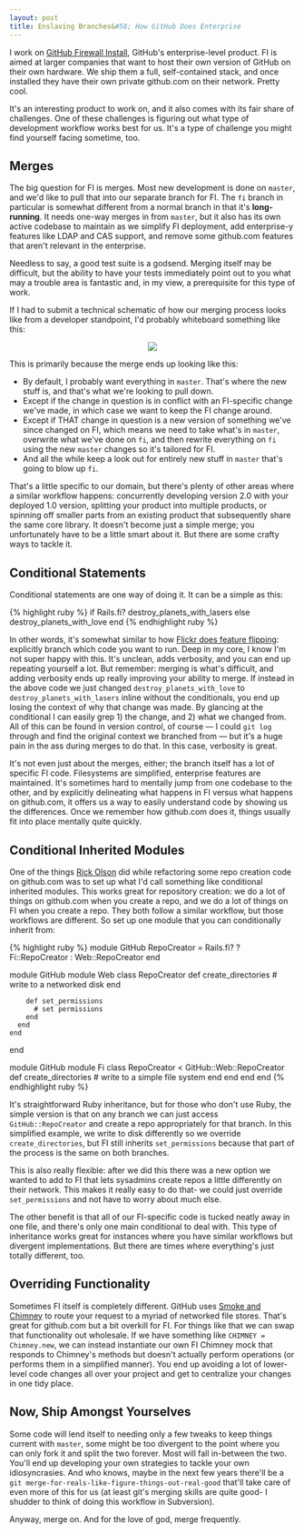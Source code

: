 ```yaml
---
layout: post
title: Enslaving Branches&#58; How GitHub Does Enterprise
---
```


I work on [GitHub Firewall Install](http://fi.github.com/), GitHub's enterprise-level product. FI is aimed at larger companies that want to host their own version of GitHub on their own hardware. We ship them a full, self-contained stack, and once installed they have their own private github.com on their network. Pretty cool.

It's an interesting product to work on, and it also comes with its fair share of challenges. One of these challenges is figuring out what type of development workflow works best for us. It's a type of challenge you might find yourself facing sometime, too.

## Merges

The big question for FI is merges. Most new development is done on `master`, and we'd like to pull that into our separate branch for FI. The `fi` branch in particular is somewhat different from a normal branch in that it's **long-running**. It needs one-way merges in from `master`, but it also has its own active codebase to maintain as we simplify FI deployment, add enterprise-y features like LDAP and CAS support, and remove some github.com features that aren't relevant in the enterprise.

Needless to say, a good test suite is a godsend. Merging itself may be difficult, but the ability to have your tests immediately point out to you what may a trouble area is fantastic and, in my view, a prerequisite for this type of work.

If I had to submit a technical schematic of how our merging process looks like from a developer standpoint, I'd probably whiteboard something like this:

<p style="text-align: center">
  <img src="http://cl.ly/1o8n/content" />
</p>

This is primarily because the merge ends up looking like this:

- By default, I probably want everything in `master`. That's where the new stuff is, and that's what we're looking to pull down.
- Except if the change in question is in conflict with an FI-specific change we've made, in which case we want to keep the FI change around.
- Except if THAT change in question is a new version of something we've since changed on FI, which means we need to take what's in `master`, overwrite what we've done on `fi`, and then rewrite everything on `fi` using the new `master` changes so it's tailored for FI.
- And all the while keep a look out for entirely new stuff in `master` that's going to blow up `fi`.

That's a little specific to our domain, but there's plenty of other areas where a similar workflow happens: concurrently developing version 2.0 with your deployed 1.0 version, splitting your product into multiple products, or spinning off smaller parts from an existing product that subsequently share the same core library. It doesn't become just a simple merge; you unfortunately have to be a little smart about it. But there are some crafty ways to tackle it.

## Conditional Statements
Conditional statements are one way of doing it. It can be a simple as this:

{% highlight ruby %}
  if Rails.fi?
    destroy_planets_with_lasers
  else
    destroy_planets_with_love
  end
{% endhighlight ruby %}

In other words, it's somewhat similar to how [Flickr does feature flipping](http://code.flickr.com/blog/2009/12/02/flipping-out): explicitly branch which code you want to run. Deep in my core, I know I'm not super happy with this. It's unclean, adds verbosity, and you can end up repeating yourself a lot. But remember: merging is what's difficult, and adding verbosity ends up really improving your ability to merge. If instead in the above code we just changed `destroy_planets_with_love` to `destroy_planets_with_lasers` inline without the conditionals, you end up losing the context of why that change was made. By glancing at the conditional I can easily grep 1) the change, and 2) what we changed from. All of this can be found in version control, of course — I could `git log` through and find the original context we branched from — but it's a huge pain in the ass during merges to do that. In this case, verbosity is great.

It's not even just about the merges, either; the branch itself has a lot of specific FI code. Filesystems are simplified, enterprise features are maintained. It's sometimes hard to mentally jump from one codebase to the other, and by explicitly delineating what happens in FI versus what happens on github.com, it offers us a way to easily understand code by showing us the differences. Once we remember how github.com does it, things usually fit into place mentally quite quickly.

## Conditional Inherited Modules

One of the things [Rick Olson](http://techno-weenie.net) did while refactoring some repo creation code on github.com was to set up what I'd call something like conditional inherited modules. This works great for repository creation: we do a lot of things on github.com when you create a repo, and we do a lot of things on FI when you create a repo. They both follow a similar workflow, but those workflows are different. So set up one module that you can conditionally inherit from:

{% highlight ruby %}
  module GitHub
    RepoCreator = Rails.fi? ? Fi::RepoCreator : Web::RepoCreator
  end

  module GitHub
    module Web
      class RepoCreator
        def create_directories
          # write to a networked disk
        end

        def set_permissions
          # set permissions
        end
      end
    end
  end

  module GitHub
    module Fi
      class RepoCreator < GitHub::Web::RepoCreator
        def create_directories
          # write to a simple file system
        end
      end
    end
  end
{% endhighlight ruby %}

It's straightforward Ruby inheritance, but for those who don't use Ruby, the simple version is that on any branch we can just access `GitHub::RepoCreator` and create a repo appropriately for that branch. In this simplified example, we write to disk differently so we override `create_directories`, but FI still inherits `set_permissions` because that part of the process is the same on both branches.

This is also really flexible: after we did this there was a new option we wanted to add to FI that lets sysadmins create repos a little differently on their network. This makes it really easy to do that- we could just override `set_permissions` and not have to worry about much else.

The other benefit is that all of our FI-specific code is tucked neatly away in one file, and there's only one main conditional to deal with. This type of inheritance works great for instances where you have similar workflows but divergent implementations. But there are times where everything's just totally different, too.

## Overriding Functionality

Sometimes FI itself is completely different. GitHub uses [Smoke and Chimney](http://github.com/blog/530-how-we-made-github-fast) to route your request to a myriad of networked file stores. That's great for github.com but a bit overkill for FI. For things like that we can swap that functionality out wholesale. If we have something like `CHIMNEY = Chimney.new`, we can instead instantiate our own FI Chimney mock that responds to Chimney's methods but doesn't actually perform operations (or performs them in a simplified manner). You end up avoiding a lot of lower-level code changes all over your project and get to centralize your changes in one tidy place.

## Now, Ship Amongst Yourselves

Some code will lend itself to needing only a few tweaks to keep things current with `master`, some might be too divergent to the point where you can only fork it and split the two forever. Most will fall in-between the two. You'll end up developing your own strategies to tackle your own idiosyncrasies. And who knows, maybe in the next few years there'll be a `git merge-for-reals-like-figure-things-out-real-good` that'll take care of even more of this for us (at least git's merging skills are quite good- I shudder to think of doing this workflow in Subversion).

Anyway, merge on. And for the love of god, merge frequently.